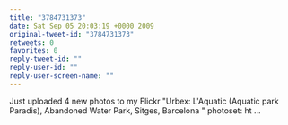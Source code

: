 ```yaml
---
title: "3784731373"
date: Sat Sep 05 20:03:19 +0000 2009
original-tweet-id: "3784731373"
retweets: 0
favorites: 0
reply-tweet-id: ""
reply-user-id: ""
reply-user-screen-name: ""
---
```

Just uploaded 4 new photos to my Flickr "Urbex: L'Aquatic (Aquatic park Paradis), Abandoned Water Park, Sitges, Barcelona " photoset: ht ...
